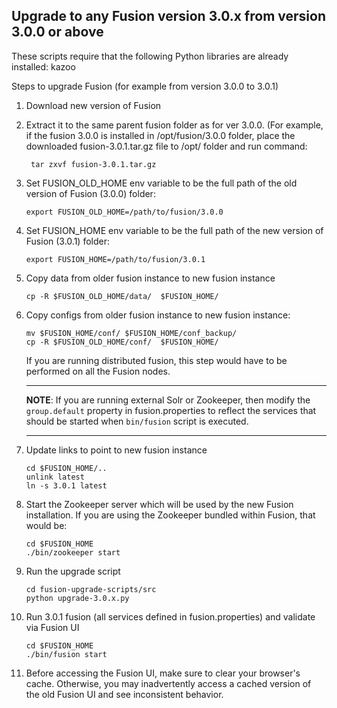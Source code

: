 ## Upgrade to any Fusion version 3.0.x from version 3.0.0 or above

These scripts require that the following Python libraries are already installed: kazoo

Steps to upgrade Fusion (for example from version 3.0.0 to 3.0.1)

1. Download new version of Fusion
2. Extract it to the same parent fusion folder as for ver 3.0.0. (For example, if the fusion 3.0.0 is installed in
   /opt/fusion/3.0.0 folder, place the downloaded fusion-3.0.1.tar.gz file to /opt/ folder and run command:

   ```
    tar zxvf fusion-3.0.1.tar.gz
    ```

3. Set FUSION_OLD_HOME env variable to be the full path of the old version of Fusion (3.0.0) folder:

    `export FUSION_OLD_HOME=/path/to/fusion/3.0.0`

4. Set FUSION_HOME env variable to be the full path of the new version of Fusion (3.0.1) folder:

    `export FUSION_HOME=/path/to/fusion/3.0.1`

5. Copy data from older fusion instance to new fusion instance

   `cp -R $FUSION_OLD_HOME/data/  $FUSION_HOME/`

6. Copy configs from older fusion instance to new fusion instance:

    ```
    mv $FUSION_HOME/conf/ $FUSION_HOME/conf_backup/
    cp -R $FUSION_OLD_HOME/conf/  $FUSION_HOME/
    ```

    If you are running distributed fusion, this step would have to be performed on all the Fusion nodes.

   ---
   
   **NOTE**: If you are running external Solr or Zookeeper, then modify the `group.default` property in
    fusion.properties to reflect the services that should be started when `bin/fusion` script is executed. 
   
   ---

7. Update links to point to new fusion instance

    ```
    cd $FUSION_HOME/..
    unlink latest
    ln -s 3.0.1 latest
    ```

8. Start the Zookeeper server which will be used by the new Fusion installation. If you are using the Zookeeper bundled within Fusion, that would be:

    ```
    cd $FUSION_HOME
    ./bin/zookeeper start
    ```

9. Run the upgrade script

    ```
    cd fusion-upgrade-scripts/src
    python upgrade-3.0.x.py
    ```

10. Run 3.0.1 fusion (all services defined in fusion.properties) and validate via Fusion UI
    ```
    cd $FUSION_HOME
    ./bin/fusion start
    ```

11. Before accessing the Fusion UI, make sure to clear your browser's cache. Otherwise, you may inadvertently access a cached version of the old Fusion UI and see inconsistent behavior.

